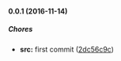 #### 0.0.1 (2016-11-14)

##### Chores

* **src:** first commit ([2dc56c9c](https://github.com/lgaticaq/hubot-sentry-integration/commit/2dc56c9c0372d43f688b9c0264f8e61a94f26d0b))

